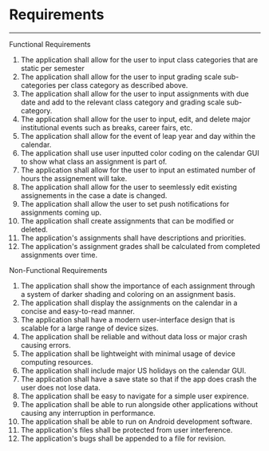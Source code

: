# Requirements


* * *

Functional Requirements
1. The application shall allow for the user to input class categories that are static per semester
2. The application shall allow for the user to input grading scale sub-categories per class category as described above.
3. The application shall allow for the user to input assignments with due date and add to the relevant class category and grading scale sub-category.
4. The application shall allow for the user to input, edit, and delete major institutional events such as breaks, career fairs, etc.
5. The application shall allow for the event of leap year and day within the calendar.
6. The application shall use user inputted color coding on the calendar GUI to show what class an assignment is part of.
7. The application shall allow for the user to input an estimated number of hours the assignement will take.
8. The application shall allow for the user to seemlessly edit existing assignements in the case a date is changed.
9. The application shall allow the user to set push notifications for assignments coming up.
10. The application shall create assignments that can be modified or deleted.
11. The application's assignments shall have descriptions and priorities.
12. The application's assignment grades shall be calculated from completed assignments over time.

Non-Functional Requirements
1. The application shall show the importance of each assignment through a system of darker shading and coloring on an assignment basis.
2. The application shall display the assignments on the calendar in a concise and easy-to-read manner.
3. The application shall have a modern user-interface design that is scalable for a large range of device sizes.
4. The application shall be reliable and without data loss or major crash causing errors.
5. The application shall be lightweight with minimal usage of device computing resources.
6. The application shall include major  US holidays on the calendar GUI.
7. The application shall have a save state so that if the app does crash the user does not lose data.
8. The application shall be easy to navigate for a simple user expirence.
9. The application shall be able to run alongside other applications without causing any interruption in performance.
10. The application shall be able to run on Android development software.
11. The application's files shall be protected from user interference.
12. The application's bugs shall be appended to a file for revision.

